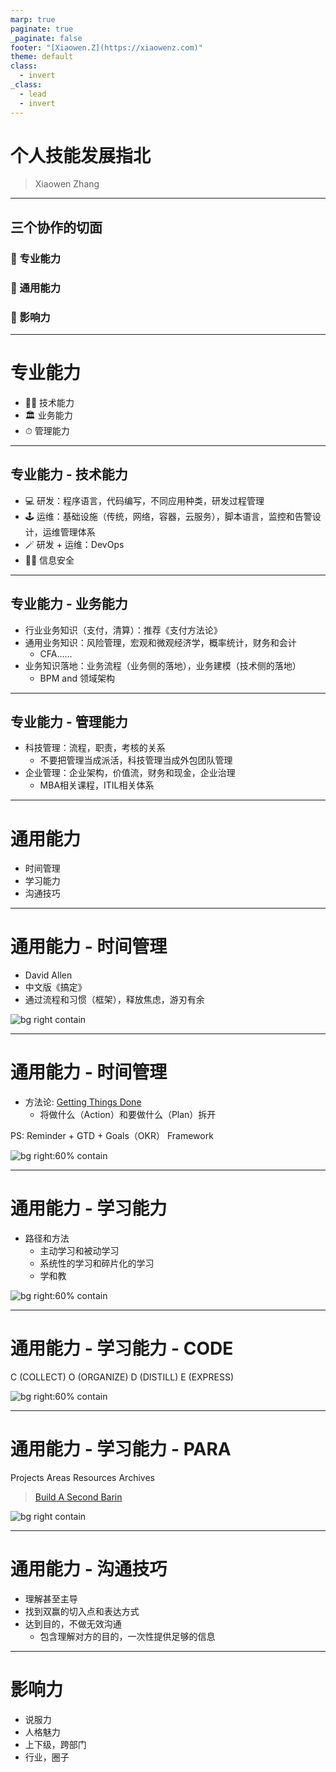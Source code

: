 ```yaml
---
marp: true
paginate: true
_paginate: false
footer: "[Xiaowen.Z](https://xiaowenz.com)"
theme: default
class:
  - invert
_class:
  - lead
  - invert
---
```


# 个人技能发展指北

> Xiaowen Zhang

---
## 三个协作的切面

### 🔨 专业能力
### 🧠 通用能力
### 👋 影响力

---

# 专业能力

* 🧑‍💻 技术能力
* 🏛 业务能力
* ⏱ 管理能力

---

## 专业能力 - 技术能力

  * 💻 研发：程序语言，代码编写，不同应用种类，研发过程管理
  * 🕹 运维：基础设施（传统，网络，容器，云服务），脚本语言，监控和告警设计，运维管理体系
  * 🪄 研发 + 运维：DevOps
  * 👮‍♂️ 信息安全

---

## 专业能力 - 业务能力

  * 行业业务知识（支付，清算）：推荐《支付方法论》
  * 通用业务知识：风险管理，宏观和微观经济学，概率统计，财务和会计
    * CFA……
  * 业务知识落地：业务流程（业务侧的落地），业务建模（技术侧的落地）
    * BPM and 领域架构

---

## 专业能力 - 管理能力

  * 科技管理：流程，职责，考核的关系
    * 不要把管理当成派活，科技管理当成外包团队管理
  * 企业管理：企业架构，价值流，财务和现金，企业治理
    * MBA相关课程，ITIL相关体系

---

# 通用能力

* 时间管理
* 学习能力
* 沟通技巧

---

# 通用能力 - 时间管理

- David Allen
- 中文版《搞定》
- 通过流程和习惯（框架），释放焦虑，游刃有余

![bg right contain](https://vip2.loli.io/2022/09/29/vhPUI72qnrRkV3w.jpg)

---

# 通用能力 - 时间管理

* 方法论: [Getting Things Done](https://www.ionos.com/startupguide/productivity/getting-things-done-gtd/)
  * 将做什么（Action）和要做什么（Plan）拆开

PS: Reminder + GTD + Goals（OKR） Framework

![bg right:60% contain](https://vip2.loli.io/2022/09/29/Q4oic8n5VzRqS9b.jpg)

---

# 通用能力 - 学习能力

* 路径和方法
  * 主动学习和被动学习
  * 系统性的学习和碎片化的学习
  * 学和教

![bg right:60% contain](https://vip2.loli.io/2022/09/29/j3LgwGqhpQIyR6Y.jpg)


---

# 通用能力 - 学习能力 - CODE

C (COLLECT)
O (ORGANIZE)
D (DISTILL)
E (EXPRESS)

![bg right:60% contain](https://vip2.loli.io/2022/09/29/i4qmo7Aw9TIljPG.jpg)

---

# 通用能力 - 学习能力 - PARA

Projects
Areas
Resources
Archives

> [Build A Second Barin](https://www.keepproductive.com/blog/how-to-build-a-second-brain)

![bg right contain](https://vip2.loli.io/2022/09/29/7pMY1lx9bVktRXd.jpg)

---

# 通用能力 - 沟通技巧

* 理解甚至主导
* 找到双赢的切入点和表达方式
* 达到目的，不做无效沟通
  * 包含理解对方的目的，一次性提供足够的信息

---

# 影响力

* 说服力
* 人格魅力
* 上下级，跨部门
* 行业，圈子

